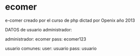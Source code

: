 ecomer
======

e-comer creado por el curso de php dictad por Openix año 2013

DATOS de usuario administrador:

administrador: ecomer
pass: ecomer123

usuario comunes:
user: usuario     pass: usuario
